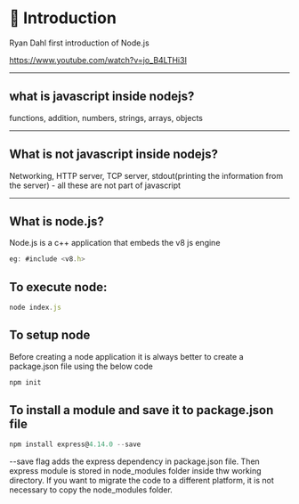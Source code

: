 # :beginner: Introduction

Ryan Dahl first introduction of Node.js

https://www.youtube.com/watch?v=jo_B4LTHi3I

---

## what is javascript inside nodejs?

functions, addition, numbers, strings, arrays, objects

---

## What is not javascript inside nodejs?

Networking, HTTP server, TCP server, stdout(printing the information from the server) - all these are not part of javascript

---

## What is node.js?

Node.js is a c++ application that embeds the v8 js engine

```Javascript
eg: #include <v8.h>
```

## To execute node:

```Javascript
node index.js
```

## To setup node

Before creating a node application it is always better to create a package.json file using the below code

```Javascript
npm init
```

## To install a module and save it to package.json file

```Javascript
npm install express@4.14.0 --save
```

--save flag adds the express dependency in package.json file. Then express module is stored in node_modules folder inside thw working directory. If you want to migrate the code to a different platform, it is not necessary to copy the node_modules folder. 
